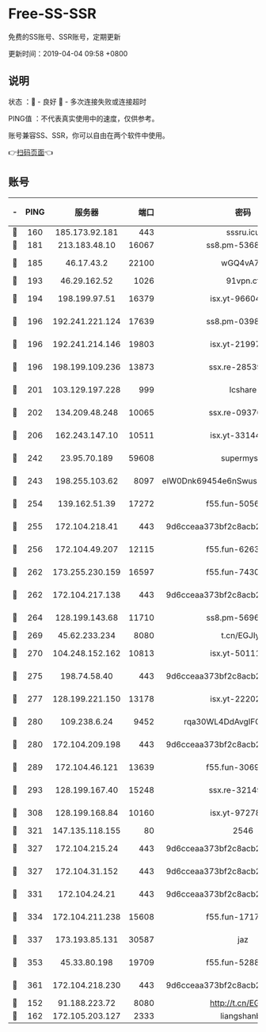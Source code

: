 # Free-SS-SSR

免费的SS账号、SSR账号，定期更新

更新时间：2019-04-04 09:58 +0800

## 说明

状态     ：🙂 - 良好 🙁 - 多次连接失败或连接超时

PING值   ：不代表真实使用中的速度，仅供参考。

账号兼容SS、SSR，你可以自由在两个软件中使用。

👉[扫码页面](https://liesauer.github.io/Free-SS-SSR/)👈

## 账号

|-|PING|服务器|端口|密码|加密方式|区域|
|:----:|:----:|:-----:|-----:|:----:|:----:|:----:|
|🙂|160|185.173.92.181|443|sssru.icu|rc4-md5|RU|
|🙂|181|213.183.48.10|16067|ss8.pm-53686627|rc4-md5|RU|
|🙂|185|46.17.43.2|22100|wGQ4vA7D|aes-256-gcm|RU|
|🙂|193|46.29.162.52|1026|91vpn.cf|rc4-md5|RU|
|🙂|194|198.199.97.51|16379|isx.yt-96604869|aes-256-cfb|US|
|🙂|196|192.241.221.124|17639|ss8.pm-03987287|aes-256-cfb|US|
|🙂|196|192.241.214.146|19803|isx.yt-21997404|aes-256-cfb|US|
|🙂|196|198.199.109.236|13873|ssx.re-28539881|aes-256-cfb|US|
|🙂|201|103.129.197.228|999|lcshare|aes-256-cfb|US|
|🙂|202|134.209.48.248|10065|ssx.re-09376526|aes-256-cfb|US|
|🙂|206|162.243.147.10|10511|isx.yt-33144325|aes-256-cfb|US|
|🙂|242|23.95.70.189|59608|supermyssr|chacha20-ietf|US|
|🙂|243|198.255.103.62|8097|eIW0Dnk69454e6nSwuspv9DmS201tQ0D|aes-256-cfb|US|
|🙂|254|139.162.51.39|17272|f55.fun-50565009|aes-256-cfb|SG|
|🙂|255|172.104.218.41|443|9d6cceaa373bf2c8acb22e60b6a58be6|aes-256-cfb|US|
|🙂|256|172.104.49.207|12115|f55.fun-62631366|aes-256-cfb|SG|
|🙂|262|173.255.230.159|16597|f55.fun-74305924|aes-256-cfb|US|
|🙂|262|172.104.217.138|443|9d6cceaa373bf2c8acb22e60b6a58be6|aes-256-cfb|US|
|🙂|264|128.199.143.68|11710|ss8.pm-56960881|aes-256-cfb|SG|
|🙂|269|45.62.233.234|8080|t.cn/EGJIyrl|rc4-md5|CA|
|🙂|270|104.248.152.162|10813|isx.yt-50111691|aes-256-cfb|SG|
|🙂|275|198.74.58.40|443|9d6cceaa373bf2c8acb22e60b6a58be6|aes-256-cfb|US|
|🙂|277|128.199.221.150|13178|isx.yt-22202502|aes-256-cfb|SG|
|🙂|280|109.238.6.24|9452|rqa30WL4DdAvgIFG6Fs3znzTa|aes-256-cfb|FR|
|🙂|280|172.104.209.198|443|9d6cceaa373bf2c8acb22e60b6a58be6|aes-256-cfb|US|
|🙂|289|172.104.46.121|13639|f55.fun-30697480|aes-256-cfb|SG|
|🙂|293|128.199.167.40|15248|ssx.re-32149746|aes-256-cfb|SG|
|🙂|308|128.199.168.84|10160|isx.yt-97278125|aes-256-cfb|SG|
|🙂|321|147.135.118.155|80|2546|chacha20|US|
|🙂|327|172.104.215.24|443|9d6cceaa373bf2c8acb22e60b6a58be6|aes-256-cfb|US|
|🙂|327|172.104.31.152|443|9d6cceaa373bf2c8acb22e60b6a58be6|aes-256-cfb|US|
|🙂|331|172.104.24.21|443|9d6cceaa373bf2c8acb22e60b6a58be6|aes-256-cfb|US|
|🙂|334|172.104.211.238|15608|f55.fun-17178524|aes-256-cfb|US|
|🙂|337|173.193.85.131|30587|jaz|aes-256-cfb|US|
|🙂|353|45.33.80.198|19709|f55.fun-52889457|aes-256-cfb|US|
|🙂|361|172.104.218.230|443|9d6cceaa373bf2c8acb22e60b6a58be6|aes-256-cfb|US|
|🙂|152|91.188.223.72|8080|http://t.cn/EGJIyrl|rc4-md5|RU|
|🙂|162|172.105.203.127|2333|liangshanbo|chacha20|JP|
